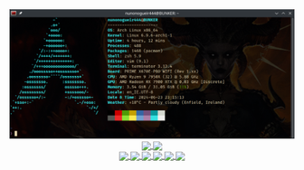 <div id="" align="center">
  <a><img src="/images/fastfetch.png" alt="fastfetch" width="" height=""></a>
</div>

<div id="" align="center">
  <a href="https://github.com/anuraghazra/convoychat">
    <img height=200 align="center" src="https://github-readme-stats.vercel.app/api/top-langs?username=nunonogueir444&layout=compact&langs_count=8&card_width=320&show_icons=true&theme=dark" />
  </a>
  <a href="https://github.com/anuraghazra/github-readme-stats">
    <img height=200 align="center" src="https://github-readme-stats.vercel.app/api?username=nunonogueir444&show_icons=true&theme=dark" />
  </a>
</div>

<div id="" align="center">
  <a href="https://github.com/nunonogueir444/dotfiles">
    <img align="center" src="https://github-readme-stats.vercel.app/api/pin/?username=nunonogueir444&repo=dotfiles&show_icons=true&theme=dark" />
  </a>
  
  <a href="https://github.com/nunonogueir444/GNU-Linux">
    <img align="center" src="https://github-readme-stats.vercel.app/api/pin/?username=nunonogueir444&repo=GNU-Linux&show_icons=true&theme=dark" />
  </a>

  <a href="https://github.com/nunonogueir444/Bash_Script">
    <img align="center" src="https://github-readme-stats.vercel.app/api/pin/?username=nunonogueir444&repo=Bash_Script&show_icons=true&theme=dark" />
  </a>

  <a href="https://github.com/nunonogueir444/nunonogueir444.github.io">
    <img align="center" src="https://github-readme-stats.vercel.app/api/pin/?username=nunonogueir444&repo=nunonogueir444.github.io&show_icons=true&theme=dark" />
  </a>

  <a href="https://github.com/nunonogueir444/Guess_Animal_-_Kids_Game">
    <img align="center" src="https://github-readme-stats.vercel.app/api/pin/?username=nunonogueir444&repo=Guess_Animal_-_Kids_Game&show_icons=true&theme=dark" />
  </a>

  <a href="https://github.com/nunonogueir444/Learn_Colors_for_Toddlers">
    <img align="center" src="https://github-readme-stats.vercel.app/api/pin/?username=nunonogueir444&repo=Learn_Colors_for_Toddlers&show_icons=true&theme=dark" />
  </a>
</div>
